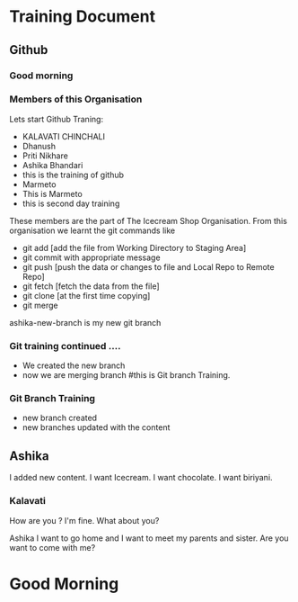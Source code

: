 # Training Document

## Github
### Good morning
### Members of this Organisation
Lets start Github Traning:
- KALAVATI CHINCHALI
- Dhanush
- Priti Nikhare
- Ashika Bhandari
- this is the training of github
- Marmeto
- This is Marmeto
- this is second day training

These members are the part of The Icecream Shop Organisation. From this organisation we learnt the git commands like 
- git add [add the file from Working Directory to Staging Area]
- git commit with appropriate message 
- git push [push the data or changes to file and Local Repo to Remote Repo]
- git fetch [fetch the data from the file]
- git clone [at the first time copying] 
- git merge

ashika-new-branch is my new git branch

### Git training continued ....

- We created the new branch
- now we are merging branch 
#this is Git branch Training.

### Git Branch Training

- new branch created 
- new branches updated with the content


## Ashika 
 I added new content. I want Icecream. I want chocolate. I want biriyani.

### Kalavati
 How are you ?
 I'm fine. 
 What about you?


Ashika I want to go home and I want to meet my parents and sister. Are you want to come with me?

# Good Morning